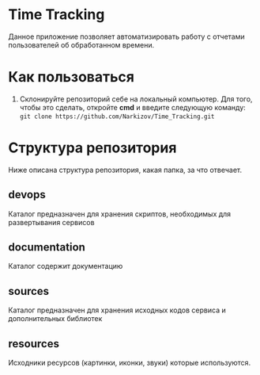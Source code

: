 # Time Tracking
Данное приложение позволяет автоматизировать работу с отчетами пользователей об обработанном времени.

# Как пользоваться


1. Склонируйте репозиторий себе на локальный компьютер. Для того, чтобы это сделать, откройте **cmd** и введите следующую команду:
`git clone https://github.com/Narkizov/Time_Tracking.git`




# Структура репозитория
Ниже описана структура репозитория, какая папка, за что отвечает.

## devops
Каталог предназначен для хранения скриптов, необходимых для развертывания сервисов

## documentation
Каталог содержит документацию

## sources
Каталог предназначен для хранения исходных кодов сервиса и дополнительных библиотек

## resources
Исходники ресурсов (картинки, иконки, звуки) которые используются.
